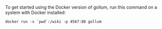 
To get started using the Docker version of gollum, run this command on a system with Docker installed:

```docker run -v `pwd`:/wiki -p 4567:80 gollum```
 
